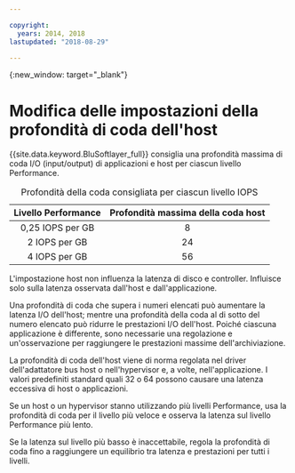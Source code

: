 ```yaml
---

copyright:
  years: 2014, 2018
lastupdated: "2018-08-29"

---
```

{:new_window: target="_blank"}

# Modifica delle impostazioni della profondità di coda dell'host

{{site.data.keyword.BluSoftlayer_full}} consiglia una profondità massima di coda I/O (input/output) di applicazioni e host per ciascun livello Performance. 

<table align="center">
  <caption>Profondità della coda consigliata per ciascun livello IOPS</caption>
        <thead>
	    <tr>
		<th>Livello Performance</th>
		<th>Profondità massima della coda host</th>
	    </tr>
	</thead>
	<tbody>
   	    <tr>
		<td style="text-align: center; vertical-align: middle;">0,25 IOPS per GB</td>
		<td style="text-align: center; vertical-align: middle;">8</td>
	    </tr>
	    <tr>
		<td style="text-align: center; vertical-align: middle;">2 IOPS per GB</td>
		<td style="text-align: center; vertical-align: middle;">24</td>
	    </tr>
	    <tr>
		<td style="text-align: center; vertical-align: middle;">4 IOPS per GB</td>
		<td style="text-align: center; vertical-align: middle;">56</td>
            </tr>
         </tbody>
</table>

L'impostazione host non influenza la latenza di disco e controller. Influisce solo sulla latenza osservata dall'host e dall'applicazione.

Una profondità di coda che supera i numeri elencati può aumentare la latenza I/O dell'host; mentre una profondità della coda al di sotto del numero elencato può ridurre le prestazioni I/O dell'host. Poiché ciascuna applicazione è differente, sono necessarie una regolazione e un'osservazione per raggiungere le prestazioni massime dell'archiviazione.

La profondità di coda dell'host viene di norma regolata nel driver dell'adattatore bus host o nell'hypervisor e, a volte, nell'applicazione. I valori predefiniti standard quali 32 o 64 possono causare una latenza eccessiva di host o applicazioni.

Se un host o un hypervisor stanno utilizzando più livelli Performance, usa la profondità di coda per il livello più veloce e osserva la latenza sul livello Performance più lento. 

Se la latenza sul livello più basso è inaccettabile, regola la profondità di coda fino a raggiungere un equilibrio tra latenza e prestazioni per tutti i livelli.
